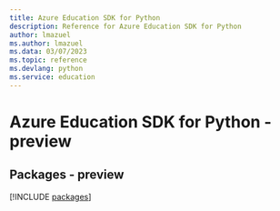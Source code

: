 ```yaml
---
title: Azure Education SDK for Python
description: Reference for Azure Education SDK for Python
author: lmazuel
ms.author: lmazuel
ms.data: 03/07/2023
ms.topic: reference
ms.devlang: python
ms.service: education
---
```

# Azure Education SDK for Python - preview
## Packages - preview
[!INCLUDE [packages](education-index.md)]